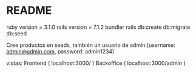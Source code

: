 # README


ruby version = 3.1.0
rails version = 7.1.2
bundler
rails db:create db:migrate db:seed

Cree productos en seeds, también un usuario de admin (username: admin@admin.com, password: admin1234)

vistas: Frontend ( localhost:3000/ )
        Backoffice ( localhost:3000/admin )


